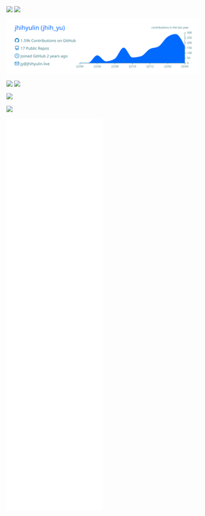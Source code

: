 ![](https://komarev.com/ghpvc/?username=jhihyulin&color=brightgreen&style=for-the-badge)
![](https://wakatime.com/badge/user/2d272511-3d9b-476f-bb65-06e47ab8dffb.svg?style=for-the-badge)

![](/profile-summary-card-output/transparent/0-profile-details.svg)

![](https://github-readme-stats.vercel.app/api?username=jhihyulin&show_icons=true&theme=transparent&hide_border=true)
![](https://github-readme-stats.vercel.app/api/top-langs/?username=jhihyulin&layout=compact&theme=transparent&hide_border=true)

![](https://github-readme-stats.vercel.app/api/wakatime?username=jhihyulin&layout=compact&theme=transparent&hide_border=true)

![](https://github-readme-streak-stats.herokuapp.com?user=jhihyulin&theme=transparent&hide_border=true)

![](/github-metrics.svg)
